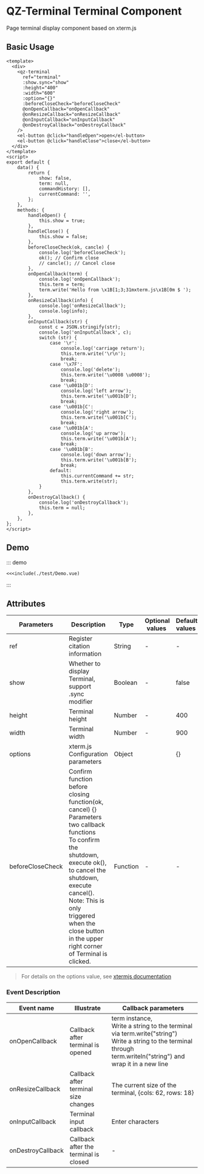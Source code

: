 # QZ-Terminal Terminal Component

Page terminal display component based on xterm.js

## Basic Usage
```vue
<template>
  <div>
    <qz-terminal
      ref="terminal"
      :show.sync="show"
      :height="400"
      :width="600"
      :option="{}"
      :beforeCloseCheck="beforeCloseCheck"
      @onOpenCallback="onOpenCallback"
      @onResizeCallback="onResizeCallback"
      @onInputCallback="onInputCallback"
      @onDestroyCallback="onDestroyCallback"
    />
    <el-button @click="handleOpen">open</el-button>
    <el-button @click="handleClose">close</el-button>
  </div>
</template>
<script>
export default {
    data() {
        return {
            show: false,
            term: null,
            commandHistory: [],
            currentCommand: '',
        };
    },
    methods: {
        handleOpen() {
            this.show = true;
        },
        handleClose() {
            this.show = false;
        },
        beforeCloseCheck(ok, cancle) {
            console.log('beforeCloseCheck');
            ok(); // Confirm close
            // cancle(); // Cancel close
        },
        onOpenCallback(term) {
            console.log('onOpenCallback');
            this.term = term;
            term.write('Hello from \x1B[1;3;31mxterm.js\x1B[0m $ ');
        },
        onResizeCallback(info) {
            console.log('onResizeCallback');
            console.log(info);
        },
        onInputCallback(str) {
            const c = JSON.stringify(str);
            console.log('onInputCallback', c);
            switch (str) {
                case '\r':
                    console.log('carriage return');
                    this.term.write('\r\n');
                    break;
                case '\x7F':
                    console.log('delete');
                    this.term.write('\u0008 \u0008');
                    break;
                case '\u001b[D':
                    console.log('left arrow');
                    this.term.write('\u001b[D');
                    break;
                case '\u001b[C':
                    console.log('right arrow');
                    this.term.write('\u001b[C');
                    break;
                case '\u001b[A':
                    console.log('up arrow');
                    this.term.write('\u001b[A');
                    break;
                case '\u001b[B':
                    console.log('down arrow');
                    this.term.write('\u001b[B');
                    break;
                default:
                    this.currentCommand += str;
                    this.term.write(str);
            }
        },
        onDestroyCallback() {
            console.log('onDestroyCallback');
            this.term = null;
        },
    },
};
</script>
```

## Demo
::: demo
```vue
<<<include(./test/Demo.vue)
```
:::


## Attributes
| Parameters         | Description                                              | Type              | Optional values ​​| Default values ​​|
|--------------------|----------------------------------------------------------|-------------------|-----------------|----------------|
|   ref     |   Register citation information    |String |   -   |   -   |
|  show | Whether to display Terminal, support .sync modifier |Boolean   |   -   |   false   |
| height |   Terminal height   |Number |    -   | 400 |
| width | Terminal width |Number | - | 900 |
| options | xterm.js Configuration parameters |Object |  | {} |
| beforeCloseCheck | Confirm function before closing<br />function(ok, cancel) {} Parameters two callback functions<br />To confirm the shutdown, execute ok(), to cancel the shutdown, execute cancel().<br />Note: This is only triggered when the close button in the upper right corner of Terminal is clicked. |Function | - | - |
> For details on the options value, see [xtermjs documentation](https://xtermjs.org/docs/)

### Event Description

| Event name          | Illustrate               | Callback parameters                                                     |
| ----------------- | ------------------ | ------------------------------------------------------------ |
| onOpenCallback    | Callback after terminal is opened     | term instance,<br />Write a string to the terminal via term.write("string")<br />Write a string to the terminal through term.writeln("string") and wrap it in a new line |
| onResizeCallback  | Callback after terminal size changes | The current size of the terminal, {cols: 62, rows: 18}                          |
| onInputCallback   | Terminal input callback       | Enter characters                                                     |
| onDestroyCallback | Callback after the terminal is closed     | -                                                            |


<!-- #endregion snippet -->